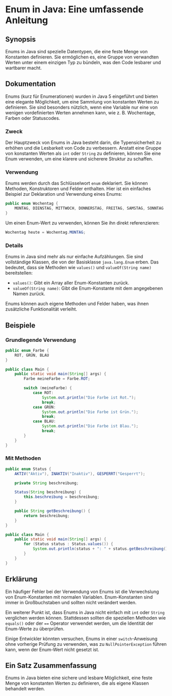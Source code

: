 <!--
Meta Description: # Enum in Java: Eine umfassende Anleitung ## Synopsis Enums in Java sind spezielle Datentypen, die eine feste Menge von Konstanten definieren. Sie erm...
Meta Keywords: enum, java, eine, die, enums
-->

# Enum in Java: Eine umfassende Anleitung

## Synopsis
Enums in Java sind spezielle Datentypen, die eine feste Menge von Konstanten definieren. Sie ermöglichen es, eine Gruppe von verwandten Werten unter einem einzigen Typ zu bündeln, was den Code lesbarer und wartbarer macht.

## Dokumentation
Enums (kurz für Enumerationen) wurden in Java 5 eingeführt und bieten eine elegante Möglichkeit, um eine Sammlung von konstanten Werten zu definieren. Sie sind besonders nützlich, wenn eine Variable nur eine von wenigen vordefinierten Werten annehmen kann, wie z. B. Wochentage, Farben oder Statuscodes.

### Zweck
Der Hauptzweck von Enums in Java besteht darin, die Typensicherheit zu erhöhen und die Lesbarkeit von Code zu verbessern. Anstatt eine Gruppe von konstanten Werten als `int` oder `String` zu definieren, können Sie eine Enum verwenden, um eine klarere und sicherere Struktur zu schaffen.

### Verwendung
Enums werden durch das Schlüsselwort `enum` deklariert. Sie können Methoden, Konstruktoren und Felder enthalten. Hier ist ein einfaches Beispiel zur Deklaration und Verwendung eines Enums:

```java
public enum Wochentag {
    MONTAG, DIENSTAG, MITTWOCH, DONNERSTAG, FREITAG, SAMSTAG, SONNTAG
}
```

Um einen Enum-Wert zu verwenden, können Sie ihn direkt referenzieren:

```java
Wochentag heute = Wochentag.MONTAG;
```

### Details
Enums in Java sind mehr als nur einfache Aufzählungen. Sie sind vollständige Klassen, die von der Basisklasse `java.lang.Enum` erben. Das bedeutet, dass sie Methoden wie `values()` und `valueOf(String name)` bereitstellen:

- `values()`: Gibt ein Array aller Enum-Konstanten zurück.
- `valueOf(String name)`: Gibt die Enum-Konstante mit dem angegebenen Namen zurück.

Enums können auch eigene Methoden und Felder haben, was ihnen zusätzliche Funktionalität verleiht.

## Beispiele
### Grundlegende Verwendung

```java
public enum Farbe {
    ROT, GRÜN, BLAU
}

public class Main {
    public static void main(String[] args) {
        Farbe meineFarbe = Farbe.ROT;

        switch (meineFarbe) {
            case ROT:
                System.out.println("Die Farbe ist Rot.");
                break;
            case GRÜN:
                System.out.println("Die Farbe ist Grün.");
                break;
            case BLAU:
                System.out.println("Die Farbe ist Blau.");
                break;
        }
    }
}
```

### Mit Methoden

```java
public enum Status {
    AKTIV("Aktiv"), INAKTIV("Inaktiv"), GESPERRT("Gesperrt");

    private String beschreibung;

    Status(String beschreibung) {
        this.beschreibung = beschreibung;
    }

    public String getBeschreibung() {
        return beschreibung;
    }
}

public class Main {
    public static void main(String[] args) {
        for (Status status : Status.values()) {
            System.out.println(status + ": " + status.getBeschreibung());
        }
    }
}
```

## Erklärung
Ein häufiger Fehler bei der Verwendung von Enums ist die Verwechslung von Enum-Konstanten mit normalen Variablen. Enum-Konstanten sind immer in Großbuchstaben und sollten nicht verändert werden. 

Ein weiterer Punkt ist, dass Enums in Java nicht einfach mit `int` oder `String` verglichen werden können. Stattdessen sollten die speziellen Methoden wie `equals()` oder der `==` Operator verwendet werden, um die Identität der Enum-Werte zu überprüfen.

Einige Entwickler könnten versuchen, Enums in einer `switch`-Anweisung ohne vorherige Prüfung zu verwenden, was zu `NullPointerException` führen kann, wenn der Enum-Wert nicht gesetzt ist.

## Ein Satz Zusammenfassung
Enums in Java bieten eine sichere und lesbare Möglichkeit, eine feste Menge von konstanten Werten zu definieren, die als eigene Klassen behandelt werden.